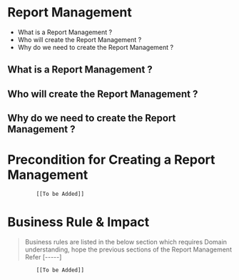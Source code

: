 # Report Management

* What is a Report Management ?
* Who will create the Report Management ?
* Why do we need to create the Report Management ? 

## What is a Report Management ?

## Who will create the Report Management ?

## Why do we need to create the Report Management ?

# Precondition for Creating a Report Management



             [[To be Added]]
 




# Business Rule & Impact 

> Business rules are listed in the below section which requires Domain understanding, hope the previous sections of the Report Management Refer [-----]


             [[To be Added]]
 


